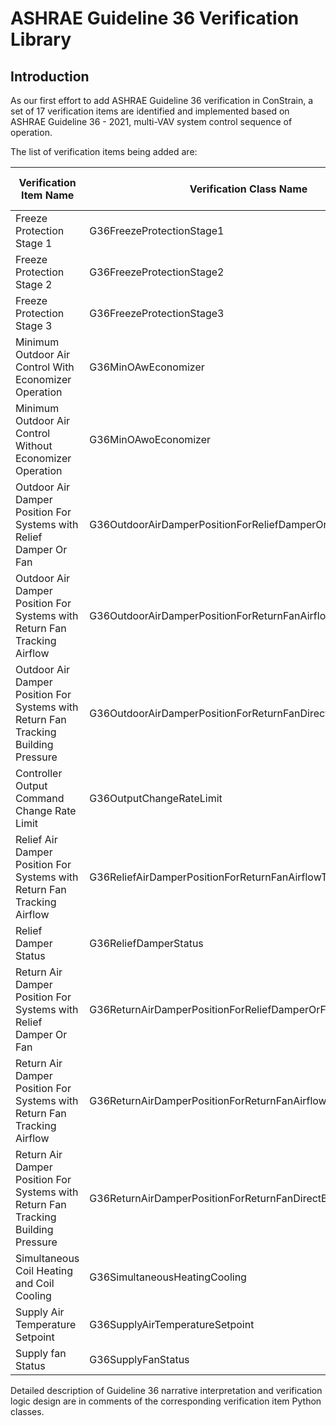 # ASHRAE Guideline 36 Verification Library

## Introduction

As our first effort to add ASHRAE Guideline 36 verification in ConStrain, a set of 17 verification items are identified and implemented based on ASHRAE Guideline 36 - 2021, multi-VAV system control sequence of operation.

The list of verification items being added are:

| Verification Item Name                                                             | Verification Class Name                                       | Verification Class Location |
| ---------------------------------------------------------------------------------- | ------------------------------------------------------------- | --------------------------- |
| Freeze Protection Stage 1                                                          | G36FreezeProtectionStage1                                     | `src/library/`              |
| Freeze Protection Stage 2                                                          | G36FreezeProtectionStage2                                     | `src/library/`              |
| Freeze Protection Stage 3                                                          | G36FreezeProtectionStage3                                     | `src/library/`              |
| Minimum Outdoor Air Control With Economizer Operation                              | G36MinOAwEconomizer                                           | `src/library/`              |
| Minimum Outdoor Air Control Without Economizer Operation                           | G36MinOAwoEconomizer                                          | `src/library/`              |
| Outdoor Air Damper Position For Systems with Relief Damper Or Fan                  | G36OutdoorAirDamperPositionForReliefDamperOrFan               | `src/library/`              |
| Outdoor Air Damper Position For Systems with Return Fan Tracking Airflow           | G36OutdoorAirDamperPositionForReturnFanAirflowTracking        | `src/library/`              |
| Outdoor Air Damper Position For Systems with Return Fan Tracking Building Pressure | G36OutdoorAirDamperPositionForReturnFanDirectBuildingPressure | `src/library/`              |
| Controller Output Command Change Rate Limit                                        | G36OutputChangeRateLimit                                      | `src/library/`              |
| Relief Air Damper Position For Systems with Return Fan Tracking Airflow            | G36ReliefAirDamperPositionForReturnFanAirflowTracking         | `src/library/`              |
| Relief Damper Status                                                               | G36ReliefDamperStatus                                         | `src/library/`              |
| Return Air Damper Position For Systems with Relief Damper Or Fan                   | G36ReturnAirDamperPositionForReliefDamperOrFan                | `src/library/`              |
| Return Air Damper Position For Systems with Return Fan Tracking Airflow            | G36ReturnAirDamperPositionForReturnFanAirflowTracking         | `src/library/`              |
| Return Air Damper Position For Systems with Return Fan Tracking Building Pressure  | G36ReturnAirDamperPositionForReturnFanDirectBuildingPressure  | `src/library/`              |
| Simultaneous Coil Heating and Coil Cooling                                         | G36SimultaneousHeatingCooling                                 | `src/library/`              |
| Supply Air Temperature Setpoint                                                    | G36SupplyAirTemperatureSetpoint                               | `src/library/`              |
| Supply fan Status                                                                  | G36SupplyFanStatus                                            | `src/library/`              |

Detailed description of Guideline 36 narrative interpretation and verification logic design are in comments of the corresponding verification item Python classes.